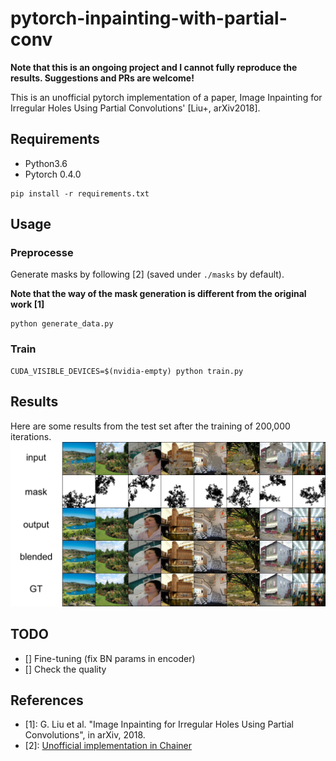 # pytorch-inpainting-with-partial-conv

**Note that this is an ongoing project and I cannot fully reproduce the results. Suggestions and PRs are welcome!**

This is an unofficial pytorch implementation of a paper, Image Inpainting for Irregular Holes Using Partial Convolutions' [Liu+, arXiv2018].

## Requirements
- Python3.6
- Pytorch 0.4.0

```
pip install -r requirements.txt
```

## Usage

### Preprocesse 
Generate masks by following [2] (saved under `./masks` by default).

**Note that the way of the mask generation is different from the original work [1]**

```
python generate_data.py
```

### Train
```
CUDA_VISIBLE_DEVICES=$(nvidia-empty) python train.py
```

## Results

Here are some results from the test set after the training of 200,000 iterations.
![Results](result_iter_200000.png)

## TODO
- [] Fine-tuning (fix BN params in encoder)
- [] Check the quality

## References
- [1]: G. Liu et al. "Image Inpainting for Irregular Holes Using Partial Convolutions", in arXiv, 2018.
- [2]: [Unofficial implementation in Chainer](https://github.com/SeitaroShinagawa/chainer-partial_convolution_image_inpainting)
